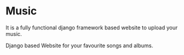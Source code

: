 # Music
It is a fully functional django framework based website to upload your music.

Django based Website for your favourite songs and albums.

